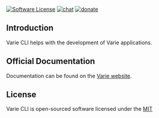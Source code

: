 [![Software License](https://img.shields.io/badge/license-MIT-brightgreen.svg?style=flat-square)](https://github.com/variejs/framework/blob/master/LICENSE)
[![chat](https://img.shields.io/badge/chat-discord-7289DA.svg?style=flat-square)](https://discordapp.com/invite/yjBtbvm)
[![donate](https://img.shields.io/badge/$-donate-ff5f5f.svg?style=flat-square)](https://www.paypal.me/lukepolo)

## Introduction

Varie CLI helps with the development of Varie applications.

## Official Documentation

Documentation can be found on the [Varie website](https://varie.io/docs/latest/varie-cli).

## License

Varie CLI is open-sourced software licensed under the [MIT](http://opensource.org/licenses/MIT)
